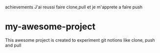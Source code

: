 achievements
J'ai reussi faire clone,pull et je m'apprete a faire push
# my-awesome-project
 This awesome project is created to experiment git notions like clone, push and pull
